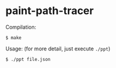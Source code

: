 # paint-path-tracer

Compilation:
```
$ make
```

Usage: (for more detail, just execute `./ppt`)
```
$ ./ppt file.json
```
